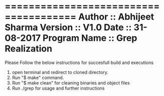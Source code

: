 ======================================
Author :: Abhijeet Sharma
Version :: V1.0
Date :: 31-08-2017
Program Name :: Grep Realization
======================================

Please Follow the below instructions for succesfull build and executions
 
1. open terminal and redirect to cloned directory.
2. Run "$ make" command.
3. Run "$ make clean" for cleaning binaries and object files
4. Run ./grep for usage and further instructions
